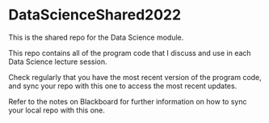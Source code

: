 # DataScienceShared2022

This is the shared repo for the Data Science module.

This repo contains all of the program code that I discuss and use in each Data Science lecture session.

Check regularly that you have the most recent version of the program code, and sync your repo with this one to access the most recent updates.

Refer to the notes on Blackboard for further information on how to sync your local repo with this one.
